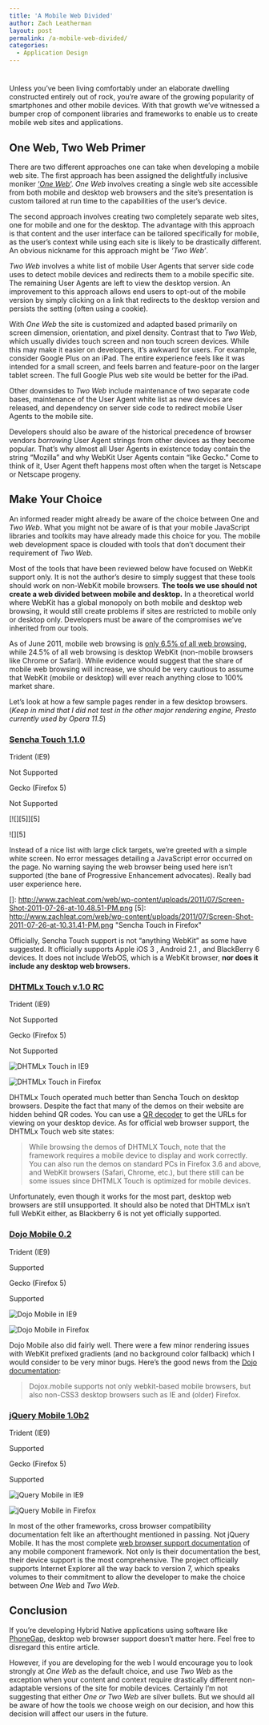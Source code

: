 ```yaml
---
title: 'A Mobile Web Divided'
author: Zach Leatherman
layout: post
permalink: /a-mobile-web-divided/
categories:
  - Application Design
---
```

# 

Unless you’ve been living comfortably under an elaborate dwelling constructed entirely out of rock, you’re aware of the growing popularity of smartphones and other mobile devices. With that growth we’ve witnessed a bumper crop of component libraries and frameworks to enable us to create mobile web sites and applications.

## One Web, Two Web Primer

There are two different approaches one can take when developing a mobile web site. The first approach has been assigned the delightfully inclusive moniker [‘*One Web*‘][1]. *One Web* involves creating a single web site accessible from both mobile and desktop web browsers and the site’s presentation is custom tailored at run time to the capabilities of the user’s device.

 [1]: http://www.w3.org/TR/mobile-bp/#OneWeb

The second approach involves creating two completely separate web sites, one for mobile and one for the desktop. The advantage with this approach is that content and the user interface can be tailored specifically for mobile, as the user’s context while using each site is likely to be drastically different. An obvious nickname for this approach might be *‘Two Web’*.

*Two Web* involves a white list of mobile User Agents that server side code uses to detect mobile devices and redirects them to a mobile specific site. The remaining User Agents are left to view the desktop version. An improvement to this approach allows end users to opt-out of the mobile version by simply clicking on a link that redirects to the desktop version and persists the setting (often using a cookie).

With *One Web* the site is customized and adapted based primarily on screen dimension, orientation, and pixel density. Contrast that to *Two Web*, which usually divides touch screen and non touch screen devices. While this may make it easier on developers, it’s awkward for users. For example, consider Google Plus on an iPad. The entire experience feels like it was intended for a small screen, and feels barren and feature-poor on the larger tablet screen. The full Google Plus web site would be better for the iPad.

Other downsides to *Two Web* include maintenance of two separate code bases, maintenance of the User Agent white list as new devices are released, and dependency on server side code to redirect mobile User Agents to the mobile site.

Developers should also be aware of the historical precedence of browser vendors *borrowing* User Agent strings from other devices as they become popular. That’s why almost all User Agents in existence today contain the string “Mozilla” and why WebKit User Agents contain “like Gecko.” Come to think of it, User Agent theft happens most often when the target is Netscape or Netscape progeny.

## Make Your Choice

An informed reader might already be aware of the choice between One and *Two Web*. What you might not be aware of is that your mobile JavaScript libraries and toolkits may have already made this choice for you. The mobile web development space is clouded with tools that don’t document their requirement of *Two Web*.

Most of the tools that have been reviewed below have focused on WebKit support only. It is not the author’s desire to simply suggest that these tools should work on non-WebKit mobile browsers. **The tools we use should not create a web divided between mobile and desktop.** In a theoretical world where WebKit has a global monopoly on both mobile and desktop web browsing, it would still create problems if sites are restricted to mobile only or desktop only. Developers must be aware of the compromises we’ve inherited from our tools.

As of June 2011, mobile web browsing is [only 6.5% of all web browsing][2], while 24.5% of all web browsing is desktop WebKit (non-mobile browsers like Chrome or Safari). While evidence would suggest that the share of mobile web browsing will increase, we should be very cautious to assume that WebKit (mobile or desktop) will ever reach anything close to 100% market share.

 [2]: http://en.wikipedia.org/wiki/Usage_share_of_web_browsers#Summary_table

Let’s look at how a few sample pages render in a few desktop browsers. (*Keep in mind that I did not test in the other major rendering engine, Presto currently used by Opera 11.5*)

### [Sencha Touch 1.1.0][3]

 [3]: http://dev.sencha.com/deploy/touch/examples/nestedlist/

Trident (IE9)  
  
Not Supported

Gecko (Firefox 5)  
  
Not Supported

[![][5]][5]

![][5]

Instead of a nice list with large click targets, we’re greeted with a simple white screen. No error messages detailing a JavaScript error occurred on the page. No warning saying the web browser being used here isn’t supported (the bane of Progressive Enhancement advocates). Really bad user experience here.

 []: http://www.zachleat.com/web/wp-content/uploads/2011/07/Screen-Shot-2011-07-26-at-10.48.51-PM.png
 [5]: http://www.zachleat.com/web/wp-content/uploads/2011/07/Screen-Shot-2011-07-26-at-10.31.41-PM.png "Sencha Touch in Firefox"

Officially, Sencha Touch support is not “anything WebKit” as some have suggested. It officially supports Apple iOS 3 , Android 2.1 , and BlackBerry 6 devices. It does not include WebOS, which is a WebKit browser, **nor does it include any desktop web browsers.**

### [DHTMLx Touch v.1.0 RC][6]

 [6]: http://www.dhtmlx.com/touch/samples/apps/uidemo/index.html

Trident (IE9)  
  
Not Supported

Gecko (Firefox 5)  
  
Not Supported

![][7]

![][8]

DHTMLx Touch operated much better than Sencha Touch on desktop browsers. Despite the fact that many of the demos on their website are hidden behind QR codes. You can use a [QR decoder][9] to get the URLs for viewing on your desktop device. As for official web browser support, the DHTMLx Touch web site states:

 [7]: http://www.zachleat.com/web/wp-content/uploads/2011/07/Screen-Shot-2011-07-27-at-6.26.50-PM.png "DHTMLx Touch in IE9"
 [8]: http://www.zachleat.com/web/wp-content/uploads/2011/07/Screen-Shot-2011-07-26-at-10.16.48-PM.png "DHTMLx Touch in Firefox"
 [9]: http://zxing.org/w/decode.jspx

> While browsing the demos of DHTMLX Touch, note that the framework requires a mobile device to display and work correctly. You can also run the demos on standard PCs in Firefox 3.6 and above, and WebKit browsers (Safari, Chrome, etc.), but there still can be some issues since DHTMLX Touch is optimized for mobile devices.

Unfortunately, even though it works for the most part, desktop web browsers are still unsupported. It should also be noted that DHTMLx isn’t full WebKit either, as Blackberry 6 is not yet officially supported.

### [Dojo Mobile 0.2][10]

 [10]: http://chrism.dojotoolkit.org/mobile-0.2/make_samples/dojo-samples/demos/mobile-gallery/demo.html

Trident (IE9)  
  
Supported

Gecko (Firefox 5)  
  
Supported

![][11]

![][12]

Dojo Mobile also did fairly well. There were a few minor rendering issues with WebKit prefixed gradients (and no background color fallback) which I would consider to be very minor bugs. Here’s the good news from the [Dojo documentation][13]:

 [11]: http://www.zachleat.com/web/wp-content/uploads/2011/08/Screen-Shot-2011-08-08-at-9.51.41-PM.png "Dojo Mobile in IE9"
 [12]: http://www.zachleat.com/web/wp-content/uploads/2011/07/Screen-Shot-2011-07-26-at-10.18.51-PM.png "Dojo Mobile in Firefox"
 [13]: http://dojotoolkit.org/reference-guide/dojox/mobile.html#id5

> Dojox.mobile supports not only webkit-based mobile browsers, but also non-CSS3 desktop browsers such as IE and (older) Firefox.

### [jQuery Mobile 1.0b2][14]

 [14]: http://jquerymobile.com/demos/1.0b2/#/demos/1.0b2/docs/lists/index.html

Trident (IE9)  
  
Supported

Gecko (Firefox 5)  
  
Supported

![][15]

![][16]

In most of the other frameworks, cross browser compatibility documentation felt like an afterthought mentioned in passing. Not jQuery Mobile. It has the most complete [web browser support documentation][17] of any mobile component framework. Not only is their documentation the best, their device support is the most comprehensive. The project officially supports Internet Explorer all the way back to version 7, which speaks volumes to their commitment to allow the developer to make the choice between *One Web* and *Two Web*.

 [15]: http://www.zachleat.com/web/wp-content/uploads/2011/08/Screen-Shot-2011-08-08-at-10.05.50-PM.png "jQuery Mobile in IE9"
 [16]: http://www.zachleat.com/web/wp-content/uploads/2011/07/Screen-Shot-2011-07-26-at-10.08.24-PM.png "jQuery Mobile in Firefox"
 [17]: http://jquerymobile.com/gbs/

## Conclusion

If you’re developing Hybrid Native applications using software like [PhoneGap][18], desktop web browser support doesn’t matter here. Feel free to disregard this entire article.

 [18]: http://www.phonegap.com/

However, if you are developing for the web I would encourage you to look strongly at *One Web* as the default choice, and use *Two Web* as the exception when your content and context require drastically different non-adaptable versions of the site for mobile devices. Certainly I’m not suggesting that either *One or Two Web* are silver bullets. But we should all be aware of how the tools we choose weigh on our decision, and how this decision will affect our users in the future.